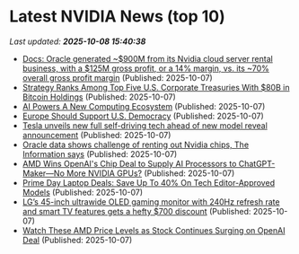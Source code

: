 # Latest NVIDIA News (top 10)
_Last updated: **2025-10-08 15:40:38**_

- [Docs: Oracle generated ~$900M from its Nvidia cloud server rental business, with a $125M gross profit, or a 14% margin, vs. its ~70% overall gross profit margin](https://biztoc.com/x/7b85444931e98a82) (Published: 2025-10-07)
- [Strategy Ranks Among Top Five U.S. Corporate Treasuries With $80B in Bitcoin Holdings](https://cryptonews.com/news/strategy-ranks-among-top-five-u-s-corporate-treasuries-with-80b-in-bitcoin-holdings/) (Published: 2025-10-07)
- [AI Powers A New Computing Ecosystem](https://www.forrester.com/blogs/ai-powers-a-new-computing-ecosystem/) (Published: 2025-10-07)
- [Europe Should Support U.S. Democracy](http://foreignpolicy.com/2025/10/07/europe-america-trump-democracy-nato/) (Published: 2025-10-07)
- [Tesla unveils new full self-driving tech ahead of new model reveal announcement](https://economictimes.indiatimes.com/news/international/us/tesla-unveils-new-full-self-driving-tech-ahead-of-new-model-reveal-announcement/articleshow/124365920.cms) (Published: 2025-10-07)
- [Oracle data shows challenge of renting out Nvidia chips, The Information says](https://thefly.com/permalinks/entry.php/id4209155/ORCL;NVDA-Oracle-data-shows-challenge-of-renting-out-Nvidia-chips-The-Information-says) (Published: 2025-10-07)
- [AMD Wins OpenAI's Chip Deal to Supply AI Processors to ChatGPT-Maker—No More NVIDIA GPUs?](https://www.ibtimes.com/amd-wins-openais-chip-deal-supply-ai-processors-chatgpt-makerno-more-nvidia-gpus-3785955) (Published: 2025-10-07)
- [Prime Day Laptop Deals: Save Up To 40% On Tech Editor-Approved Models](https://www.forbes.com/sites/forbes-personal-shopper/2025/10/07/prime-day-laptop-deals/) (Published: 2025-10-07)
- [LG’s 45-inch ultrawide OLED gaming monitor with 240Hz refresh rate and smart TV features gets a hefty $700 discount](https://www.notebookcheck.net/LG-s-45-inch-ultrawide-OLED-gaming-monitor-with-240Hz-refresh-rate-and-smart-TV-features-gets-a-hefty-700-discount.1132701.0.html) (Published: 2025-10-07)
- [Watch These AMD Price Levels as Stock Continues Surging on OpenAI Deal](https://www.investopedia.com/watch-these-amd-price-levels-as-stock-continues-surging-after-openai-chip-deal-11825430) (Published: 2025-10-07)
